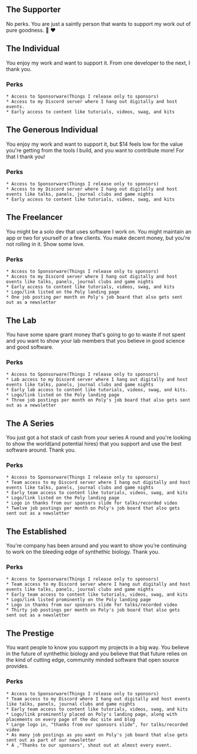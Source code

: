 ## The Supporter <!---$7 -->

No perks. You are just a saintly person that wants to support my work out of pure goodness. :pray: :heart:

<!--- I'm thinking that support should be $7 -->

## The Individual <!---$14 -->

You enjoy my work and want to support it. From one developer to the next, I thank you.

### Perks

    * Access to Sponsorware(Things I release only to sponsors)
    * Access to my Discord server where I hang out digitally and host events.
    * Early access to content like tutorials, videos, swag, and kits
    

## The Generous Individual <!---$29 -->

You enjoy my work and want to support it, but $14 feels low for the value you're getting from the tools I build, and you want to contribute more! For that I thank you!

### Perks

    * Access to Sponsorware(Things I release only to sponsors)
    * Access to my Discord server where I hang out digitally and host events like talks, panels, journal clubs and game nights
    * Early access to content like tutorials, videos, swag, and kits


## The Freelancer <!---$99 -->

You might be a solo dev that uses software I work on. You might maintain an app or two for yourself or a few clients. You make decent money, but you're not rolling in it. Show some love.

### Perks

    * Access to Sponsorware(Things I release only to sponsors)
    * Access to my Discord server where I hang out digitally and host events like talks, panels, journal clubs and game nights
    * Early access to content like tutorials, videos, swag, and kits
    * Logo/link listed on the Poly landing page
    * One job posting per month on Poly's job board that also gets sent out as a newsletter

## The Lab <!--- $250 -->

You have some spare grant money that's going to go to waste if not spent and you want to show your lab members that you believe in good science and good software.


### Perks

    * Access to Sponsorware(Things I release only to sponsors)
    * Lab access to my Discord server where I hang out digitally and host events like talks, panels, journal clubs and game nights
    * Early lab access to content like tutorials, videos, swag, and kits.
    * Logo/link listed on the Poly landing page
    * Three job postings per month on Poly's job board that also gets sent out as a newsletter

## The A Series <!--- $999 -->

You just got a hot stack of cash from your series A round and you're looking to show the world(and potential hires) that you support and use the best software around. Thank you.

### Perks

    * Access to Sponsorware(Things I release only to sponsors)
    * Team access to my Discord server where I hang out digitally and host events like talks, panels, journal clubs and game nights
    * Early team access to content like tutorials, videos, swag, and kits
    * Logo/link listed on the Poly landing page
    * Logo in thanks from our sponsors slide for talks/recorded video
    * Twelve job postings per month on Poly's job board that also gets sent out as a newsletter

## The Established <!--- 2499 -->

You're company has been around and you want to show you're continuing to work on the bleeding edge of synthethic biology. Thank you.

### Perks

    * Access to Sponsorware(Things I release only to sponsors)
    * Team access to my Discord server where I hang out digitally and host events like talks, panels, journal clubs and game nights
    * Early team access to content like tutorials, videos, swag, and kits
    * Logo/link listed prominently on the Poly landing page
    * Logo in thanks from our sponsors slide for talks/recorded video
    * Thirty job postings per month on Poly's job board that also gets sent out as a newsletter
    


## The Prestige <!---$4999 -->

You want people to know you support my projects in a big way. You believe in the future of synthethic biology and you believe that that future relies on the kind of cutting edge, community minded software that open source provides.

### Perks

    * Access to Sponsorware(Things I release only to sponsors)
    * Team access to my Discord where I hang out digitally and host events like talks, panels, journal clubs and game nights
    * Early team access to content like tutorials, videos, swag, and kits
    * Logo/link prominently placed on Poly's landing page, along with placements on every page of the doc site and blog
    * Large logo in, "thanks from our sponsors slide", for talks/recorded video
    * As many job postings as you want on Poly's job board that also gets sent out as part of our newsletter
    * A ,"Thanks to our sponsors", shout out at almost every event.
    
    
